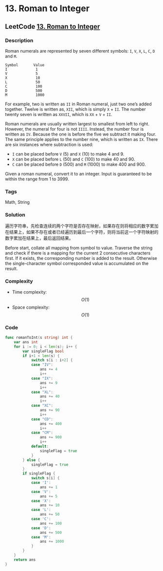 # 13. Roman to Integer

## LeetCode [13. Roman to Integer](https://leetcode-cn.com/problems/roman-to-integer/)

### Description

Roman numerals are represented by seven different symbols: `I`, `V`, `X`, `L`, `C`, `D` and `M`.

```text
Symbol       Value
I             1
V             5
X             10
L             50
C             100
D             500
M             1000
```

For example, two is written as `II` in Roman numeral, just two one’s added together. Twelve is written as, `XII`, which is simply `X` + `II`. The number twenty seven is written as `XXVII`, which is `XX` + `V` + `II`.

Roman numerals are usually written largest to smallest from left to right. However, the numeral for four is not `IIII`. Instead, the number four is written as `IV`. Because the one is before the five we subtract it making four. The same principle applies to the number nine, which is written as `IX`. There are six instances where subtraction is used:

* `I` can be placed before `V` \(5\) and `X` \(10\) to make 4 and 9.
* `X` can be placed before `L` \(50\) and `C` \(100\) to make 40 and 90.
* `C` can be placed before `D` \(500\) and `M` \(1000\) to make 400 and 900.

Given a roman numeral, convert it to an integer. Input is guaranteed to be within the range from 1 to 3999.

### Tags

Math, String

### Solution

遍历字符串，先检查连续的两个字符是否存在映射，如果存在则将相应的数字累加在结果上，如果不存在或者已经遍历到最后一个字符，则将当前这一个字符映射的数字累加在结果上，最后返回结果。

Before start, collate all mapping from symbol to value. Traverse the string and check if there is a mapping for the current 2 consecutive characters first. If it exists, the corresponding number is added to the result. Otherwise the single-character symbol corresponded value is accumulated on the result.

### Complexity

* Time complexity: $$O(1)$$
* Space complexity: $$O(1)$$

### Code

```go
func romanToInt(s string) int {
	var ans int
	for i := 0; i < len(s); i++ {
		var singleFlag bool
		if i+1 < len(s) {
			switch s[i : i+2] {
			case "IV":
				ans += 4
				i++
			case "IX":
				ans += 9
				i++
			case "XL":
				ans += 40
				i++
			case "XC":
				ans += 90
				i++
			case "CD":
				ans += 400
				i++
			case "CM":
				ans += 900
				i++
			default:
				singleFlag = true
			}
		} else {
			singleFlag = true
		}
		if singleFlag {
			switch s[i] {
			case 'I':
				ans += 1
			case 'V':
				ans += 5
			case 'X':
				ans += 10
			case 'L':
				ans += 50
			case 'C':
				ans += 100
			case 'D':
				ans += 500
			case 'M':
				ans += 1000
			}
		}
	}
	return ans
}
```

